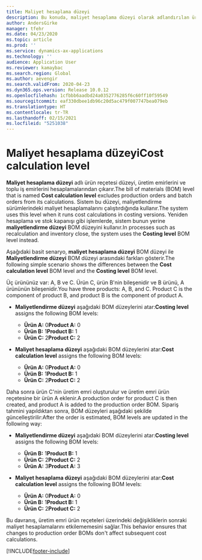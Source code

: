 ```yaml
---
title: Maliyet hesaplama düzeyi
description: Bu konuda, maliyet hesaplama düzeyi olarak adlandırılan ürün reçetesi (BOM) düzeyi açıklanmaktadır. Bu ürün reçetesi düzeyi, üretim ve toplu iş emirlerini hesaplamalarından çıkarır.
author: AndersGirke
manager: tfehr
ms.date: 04/23/2020
ms.topic: article
ms.prod: ''
ms.service: dynamics-ax-applications
ms.technology: ''
audience: Application User
ms.reviewer: kamaybac
ms.search.region: Global
ms.author: aevengir
ms.search.validFrom: 2020-04-23
ms.dyn365.ops.version: Release 10.0.12
ms.openlocfilehash: 1cfbbb6aadbd24a0352776285f6c60ff10f59549
ms.sourcegitcommit: eaf330dbee1db96c20d5ac479f007747bea079eb
ms.translationtype: HT
ms.contentlocale: tr-TR
ms.lasthandoff: 02/15/2021
ms.locfileid: "5251038"
---
```

# <a name="cost-calculation-level"></a><span data-ttu-id="fbf08-104">Maliyet hesaplama düzeyi</span><span class="sxs-lookup"><span data-stu-id="fbf08-104">Cost calculation level</span></span>

<span data-ttu-id="fbf08-105">**Maliyet hesaplama düzeyi** adlı ürün reçetesi düzeyi, üretim emirlerini ve toplu iş emirlerini hesaplamalarından çıkarır.</span><span class="sxs-lookup"><span data-stu-id="fbf08-105">The bill of materials (BOM) level that is named **Cost calculation level** excludes production orders and batch orders from its calculations.</span></span> <span data-ttu-id="fbf08-106">Sistem bu düzeyi, maliyetlendirme sürümlerindeki maliyet hesaplamalarını çalıştırdığında kullanır.</span><span class="sxs-lookup"><span data-stu-id="fbf08-106">The system uses this level when it runs cost calculations in costing versions.</span></span> <span data-ttu-id="fbf08-107">Yeniden hesaplama ve stok kapanışı gibi işlemlerde, sistem bunun yerine **maliyetlendirme düzeyi** BOM düzeyini kullanır.</span><span class="sxs-lookup"><span data-stu-id="fbf08-107">In processes such as recalculation and inventory close, the system uses the **Costing level** BOM level instead.</span></span>

<span data-ttu-id="fbf08-108">Aşağıdaki basit senaryo, **maliyet hesaplama düzeyi** BOM düzeyi ile **Maliyetlendirme düzeyi** BOM düzeyi arasındaki farkları gösterir.</span><span class="sxs-lookup"><span data-stu-id="fbf08-108">The following simple scenario shows the differences between the **Cost calculation level** BOM level and the **Costing level** BOM level.</span></span>

<span data-ttu-id="fbf08-109">Üç ürününüz var: A, B ve C. Ürün C, ürün B'nin bileşenidir ve B ürünü, A ürününün bileşenidir.</span><span class="sxs-lookup"><span data-stu-id="fbf08-109">You have three products: A, B, and C. Product C is the component of product B, and product B is the component of product A.</span></span>

- <span data-ttu-id="fbf08-110">**Maliyetlendirme düzeyi** aşağıdaki BOM düzeylerini atar:</span><span class="sxs-lookup"><span data-stu-id="fbf08-110">**Costing level** assigns the following BOM levels:</span></span>

    - <span data-ttu-id="fbf08-111">**Ürün A:** 0</span><span class="sxs-lookup"><span data-stu-id="fbf08-111">**Product A:** 0</span></span>
    - <span data-ttu-id="fbf08-112">**Ürün B:** 1</span><span class="sxs-lookup"><span data-stu-id="fbf08-112">**Product B:** 1</span></span>
    - <span data-ttu-id="fbf08-113">**Ürün C:** 2</span><span class="sxs-lookup"><span data-stu-id="fbf08-113">**Product C:** 2</span></span>

- <span data-ttu-id="fbf08-114">**Maliyet hesaplama düzeyi** aşağıdaki BOM düzeylerini atar:</span><span class="sxs-lookup"><span data-stu-id="fbf08-114">**Cost calculation level** assigns the following BOM levels:</span></span>

    - <span data-ttu-id="fbf08-115">**Ürün A:** 0</span><span class="sxs-lookup"><span data-stu-id="fbf08-115">**Product A:** 0</span></span>
    - <span data-ttu-id="fbf08-116">**Ürün B:** 1</span><span class="sxs-lookup"><span data-stu-id="fbf08-116">**Product B:** 1</span></span>
    - <span data-ttu-id="fbf08-117">**Ürün C:** 2</span><span class="sxs-lookup"><span data-stu-id="fbf08-117">**Product C:** 2</span></span>

<span data-ttu-id="fbf08-118">Daha sonra ürün C'nin üretim emri oluşturulur ve üretim emri ürün reçetesine bir ürün A eklenir.</span><span class="sxs-lookup"><span data-stu-id="fbf08-118">A production order for product C is then created, and product A is added to the production order BOM.</span></span> <span data-ttu-id="fbf08-119">Sipariş tahmini yapıldıktan sonra, BOM düzeyleri aşağıdaki şekilde güncelleştirilir:</span><span class="sxs-lookup"><span data-stu-id="fbf08-119">After the order is estimated, BOM levels are updated in the following way:</span></span>

- <span data-ttu-id="fbf08-120">**Maliyetlendirme düzeyi** aşağıdaki BOM düzeylerini atar:</span><span class="sxs-lookup"><span data-stu-id="fbf08-120">**Costing level** assigns the following BOM levels:</span></span>

    - <span data-ttu-id="fbf08-121">**Ürün B:** 1</span><span class="sxs-lookup"><span data-stu-id="fbf08-121">**Product B:** 1</span></span>
    - <span data-ttu-id="fbf08-122">**Ürün C:** 2</span><span class="sxs-lookup"><span data-stu-id="fbf08-122">**Product C:** 2</span></span>
    - <span data-ttu-id="fbf08-123">**Ürün A:** 3</span><span class="sxs-lookup"><span data-stu-id="fbf08-123">**Product A:** 3</span></span>

- <span data-ttu-id="fbf08-124">**Maliyet hesaplama düzeyi** aşağıdaki BOM düzeylerini atar:</span><span class="sxs-lookup"><span data-stu-id="fbf08-124">**Cost calculation level** assigns the following BOM levels:</span></span>

    - <span data-ttu-id="fbf08-125">**Ürün A:** 0</span><span class="sxs-lookup"><span data-stu-id="fbf08-125">**Product A:** 0</span></span>
    - <span data-ttu-id="fbf08-126">**Ürün B:** 1</span><span class="sxs-lookup"><span data-stu-id="fbf08-126">**Product B:** 1</span></span>
    - <span data-ttu-id="fbf08-127">**Ürün C:** 2</span><span class="sxs-lookup"><span data-stu-id="fbf08-127">**Product C:** 2</span></span>

<span data-ttu-id="fbf08-128">Bu davranış, üretim emri ürün reçeteleri üzerindeki değişikliklerin sonraki maliyet hesaplamalarını etkilememesini sağlar.</span><span class="sxs-lookup"><span data-stu-id="fbf08-128">This behavior ensures that changes to production order BOMs don't affect subsequent cost calculations.</span></span>


[!INCLUDE[footer-include](../../includes/footer-banner.md)]